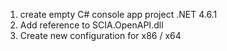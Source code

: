 1) create empty C# console app project .NET 4.6.1
2) Add reference to SCIA.OpenAPI.dll
3) Create new configuration for x86 / x64
